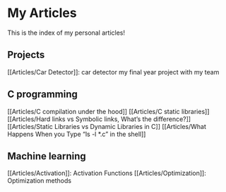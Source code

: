 # My Articles
This is the index of my personal articles!

## Projects
[[Articles/Car Detector]]: car detector my final year project with my team

## C programming
[[Articles/C compilation under the hood]]
[[Articles/C static libraries]]
[[Articles/Hard links vs Symbolic links, What’s the difference?]]
[[Articles/Static Libraries vs Dynamic Libraries in C]]
[[Articles/What Happens When you Type “ls -l *.c” in the shell]]

## Machine learning
[[Articles/Activation]]: Activation Functions
[[Articles/Optimization]]: Optimization methods
